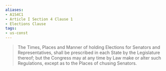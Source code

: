 ```yaml
---
aliases: 
- A1S4C1
- Article I Section 4 Clause 1
- Elections Clause
tags: 
- us-const
---
```

> The Times, Places and Manner of holding Elections for Senators and Representatives, shall be prescribed in each State by the Legislature thereof; but the Congress may at any time by Law make or alter such Regulations, except as to the Places of chusing Senators.

